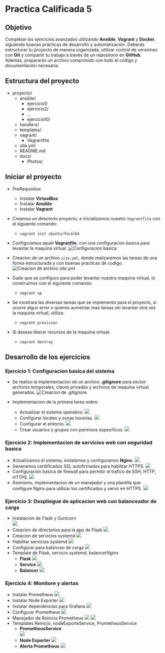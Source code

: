 # Practica Calificada 5
## Objetivo

Completar los ejercicios avanzados utilizando **Ansible**, **Vagrant** y **Docker**, siguiendo buenas prácticas de desarrollo y automatización. Deberás estructurar tu proyecto de manera organizada, utilizar control de versiones con **Git** y compartir tu trabajo a través de un repositorio en **GitHub**. Además, prepararás un archivo comprimido con todo el código y documentación necesaria.

## Estructura del proyecto

- proyecto/
    - ansible/
        - ejercicio1/
        - ejercicio2/
        - ...
        - ejercicio10/
    - handlers/
    - templates/
    - vagrant/
        - Vagrantfile
    - site.yml
    - README.md
    - docs/
        - Photos/

## Iniciar el proyecto
- PreRequisitos:
    - Instalar **VirtualBox**
    - Instalar **Ansible**
    - Instalar **Vagrant**
- Creamos un directorio proyecto, e inicializamos nuestro `Vagrantfile` con el siguiente comando:  
    - `vagrant init ubuntu/focal64`  
- Configuramos aquel **Vagranfile**, con una configuracion basica para levantar la maquina virtual.
![Configuracion basica](docs/Photos/ConfigVagrantfile.png)

- Creacion de un archivo `site.yml`, donde realizaremos las tareas de una forma estructurada y con buenas practicas de codigo.
![Creacion de archivo site.yml](docs/Photos/CreacionSiteYML.png)

- Dado que se configuro para poder levantar nuestra maquina virtual, lo construimos con el siguiente comando:  
    - `vagrant up`

- Se mostrara las diversas tareas que se implemento para el proyecto, si ocurre algun error o quieres aumentar mas tareas sin levantar otra vez la maquina virtual, utiliza:  
    - `vagrant provision`

- Si deseas liberar recursos de la maquina virtual:
    - `vagrant destroy`

## Desarrollo de los ejercicios

### Ejercicio 1: Configuracion basica del sistema
- Se realizo la implementacion de un archivo **.gitignore** para excluir archivos temporales, claves privadas y archivos de maquina virtual generados.
![Creacion de .gitignore](docs/Photos/GitIgnore.png) 

- Implementacion de la primera tarea sobre:
    - Actualizar el sistema operativo.
    ![](docs/Photos/Update.png)
    - Configurar locales y zonas horarias.
    ![](docs/Photos/ZonaHoraria.png)
    - Configurar el entorno.
    ![](docs/Photos/EntornoPIP.png)
    - Crear usuarios y grupos con permisos especificos.
    ![](docs/Photos/CreacionUsuario.png)

### Ejercicio 2: Implementacion de servicios web con seguridad basica

- Actualizamos el sistema, instalamos y configuramos **Nginx**.
![](docs/Photos/InstalarNGINX.png)
- Generamos ceritificados SSL autofirmados para habilitar HTTPS.
![](docs/Photos/CertificadoSSL.png)
- Configuracion basica de firewall para permitir el trafico de SSH, HTTP, HTTPS.
![](docs/Photos/FireWall.png)
- Asimismo, implementacion de un manejador y una plantilla que configure Nginx para utilizar los certificados y servir en HTTPS.
![](docs/Photos/TemplateSSL.png)


### Ejercicio 3: Despliegue de aplicacion web con balanceador de carga

- Instalacion de Flask y Gunicorn  
![](docs/Photos/FlaskGunicorn.png)
- Creacion de directorios para la app de Flask
![](docs/Photos/DirectorioAPP.png)
- Creacion de servicios systemd
![](docs/Photos/Servicios.png)
- Habilitar servicios systemd
![](docs/Photos/HabilitarServicios.png)
- Configurar para balanceo de carga
![](docs/Photos/BalanceoCarga.png)
- Template de Flask, servicio systemd, balancerNginx
    - **Flask**
    ![](docs/Photos/TemplateFlask.png)
    - **Service**
    ![](docs/Photos/TemplateService.png)
    - **Balancer**
    ![](docs/Photos/TemplateBalancer.png)

### Ejercicio 4: Monitore y alertas

- Instalar Prometheus
![](docs/Photos/PrometheusInstall.png)
- Instalar Node Exporter
![](docs/Photos/NodeInstall.png)
- Instalar dependencias para Grafana
![](docs/Photos/DependenciaGrafana.png)
- Configurar Prometheus
![](docs/Photos/ConfigPrometheus.png)
- Manejador de Reinicio Prometheus
![](docs/Photos/ReloadPrometheus.png)
![](docs/Photos/ReloadPrometheusI.png)
- Templates Reinicio, nodeExporteService, PrometheusService
    - **PrometheusService**  
    ![](docs/Photos/TemplatePrometheusService.png)
    - **Node Exporter**
    ![](docs/Photos/TemplateNodeExporter.png)
    - **Alerta Prometheus**
    ![](docs/Photos/PrometheusAlert.png)
